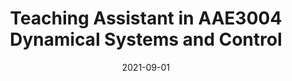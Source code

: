 ---
title: "Teaching Assistant in AAE3004 Dynamical Systems and Control"
collection: teaching
type: "Undergraduate course"
permalink: /teaching/2021-fall-teaching-1
venue: "HKPolyU, Department of Aeronautical and Aviation Engineering"
date: 2021-09-01
location: "Hong Kong, China"
---